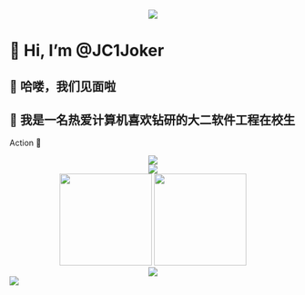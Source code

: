 <h1 align="center"> <img src="https://readme-typing-svg.herokuapp.com/?lines=console.log(%22Hello%2C%20World!%22);宁静致远;Hello%2C%20technology!&center=true&size=27"></h1>

# 👋 Hi, I’m @JC1Joker

## 👀 哈喽，我们见面啦
## 🌱 我是一名热爱计算机喜欢钻研的大二软件工程在校生

<!---
JC1Joker/JC1Joker is a ✨ special ✨ repository because its `README.md` (this file) appears on your GitHub profile.
You can click the Preview link to take a look at your changes.
--->
Action &#x1F680;
<div align="center" >
  <img src="https://metrics.lecoq.io/JC1Joker?template=classic&config.timezone=Asia%2FShanghai"> 
 </div>
 <div align="center"> <img src="https://github-readme-streak-stats.herokuapp.com/?user=JC1Joker" /> </div>
  <div align="center">
 <img height="162px" src="https://github-readme-stats.vercel.app/api?username=sun0225SUN&hide_title=true&hide_border=true&show_icons=trueline_height=21&text_color=000&icon_color=000&bg_color=0,ea6161,ffc64d,fffc4d,52fa5a&theme=graywhite" /> 
   <img height="162px" src="https://github-readme-stats.vercel.app/api/top-langs/?username=JC1Joker&hide_title=true&hide_border=true&layout=compact&langs_count=6&text_color=000&icon_color=fff&bg_color=0,52fa5a,4dfcff,c64dff&theme=graywhite" />
  </div>
  

 <div align="center">
   <img src="https://stats.justsong.cn/api/csdn?id=weixin_53407594">
 </div>
  <img src="https://activity-graph.herokuapp.com/graph?username=JC1Joker&theme=xcode" /> 
</div>
